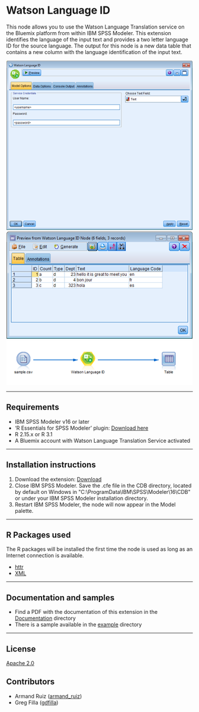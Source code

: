 # Watson Language ID

This node allows you to use the Watson Language Translation service on the Bluemix platform from within IBM SPSS Modeler.   This extension identifies the language of the input text and provides a two letter language ID for the source language.  The output for this node is a new data table that contains a new column with the language identification of the input text.    

![Dialog](https://raw.githubusercontent.com/IBMPredictiveAnalytics/Watson-Language-ID/master/Screenshot/Illustration1.png)
![Output](https://raw.githubusercontent.com/IBMPredictiveAnalytics/Watson-Language-ID/master/Screenshot/Illustration2.png)
![ModelerStream](https://raw.githubusercontent.com/IBMPredictiveAnalytics/Watson-Language-ID/master/Screenshot/Illustration3.PNG)

---
Requirements
----
- IBM SPSS Modeler v16 or later
- ‘R Essentials for SPSS Modeler’ plugin: [Download here][7]
 -  R 2.15.x or R 3.1
- A Bluemix account with Watson Language Translation Service activated


---
Installation instructions
----
1. Download the extension: [Download][3] 
2. Close IBM SPSS Modeler. Save the .cfe file in the CDB directory, located by default on Windows in "C:\ProgramData\IBM\SPSS\Modeler\16\CDB" or under your IBM SPSS Modeler installation directory.
3. Restart IBM SPSS Modeler, the node will now appear in the Model palette.

---
R Packages used
----
The R packages will be installed the first time the node is used as long as an Internet connection is available.
- [httr][4]
- [XML][9]
 
---
Documentation and samples
----
- Find a PDF with the documentation of this extension in the [Documentation][5] directory
- There is a sample available in the [example][6] directory


---
License
----

[Apache 2.0][1]


Contributors
----

  - Armand Ruiz ([armand_ruiz](https://twitter.com/armand_ruiz))
  - Greg Filla ([gdfilla](https://twitter.com/gdfilla))


[1]: http://www.apache.org/licenses/LICENSE-2.0.html
[2]:https://www.ibm.com/smarterplanet/us/en/ibmwatson/developercloud/doc/personality-insights/overview.shtml
[3]: https://github.com/IBMPredictiveAnalytics/Watson-Language-ID/blob/master/Source%20code/WatsonLanguageID.cfe
[4]:https://cran.r-project.org/web/packages/httr/
[5]:https://github.com/IBMPredictiveAnalytics/Watson-Language-ID/tree/master/Documentation
[6]:https://github.com/IBMPredictiveAnalytics/Watson-Language-ID/tree/master/Example
[7]:https://developer.ibm.com/predictiveanalytics/downloads/#tab2
[8]: https://developer.ibm.com/predictiveanalytics/downloads/
[9]: https://cran.r-project.org/web/packages/XML/